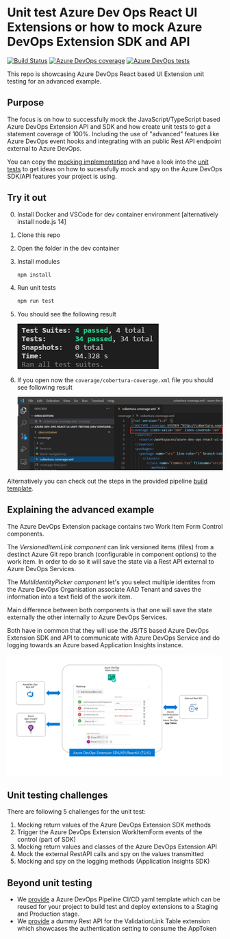 # Unit test Azure Dev Ops React UI Extensions or how to mock Azure DevOps Extension SDK and API

[![Build Status](https://dev.azure.com/flwagner/Azure%20DevOps%20ReactUI%20Testing/_apis/build/status/h2floh.azure-dev-ops-react-ui-unit-testing?branchName=main&stageName=Build%20Azure%20DevOps%20Extension&label=Extension%20Build)](https://dev.azure.com/flwagner/Azure%20DevOps%20ReactUI%20Testing/_build/latest?definitionId=18&branchName=main)
[![Azure DevOps coverage](https://img.shields.io/azure-devops/coverage/flwagner/Azure%2520DevOps%2520ReactUI%2520Testing/18?label=Extension%20Code%20Coverage)](https://dev.azure.com/flwagner/Azure%20DevOps%20ReactUI%20Testing/_build/latest?definitionId=18&branchName=main)
[![Azure DevOps tests](https://img.shields.io/azure-devops/tests/flwagner/Azure%2520DevOps%2520ReactUI%2520Testing/18?label=Extension%20Test%20Results)](https://dev.azure.com/flwagner/Azure%20DevOps%20ReactUI%20Testing/_build/latest?definitionId=18&branchName=main)

This repo is showcasing Azure DevOps React based UI Extension unit testing for an advanced example.

## Purpose

The focus is on how to successfully mock the JavaScript/TypeScript based Azure DevOps Extension API and SDK
and how create unit tests to get a statement coverage of 100%.
Including the use of "advanced" features like Azure DevOps event hooks and
integrating with an public Rest API endpoint external to Azure DevOps.

You can copy the [mocking implementation](src/__mocks__) and have a look into the [unit tests](src/Tests) to get ideas
on how to sucessfully mock and spy on the Azure DevOps SDK/API features your project is using.

## Try it out

0. Install Docker and VSCode for dev container environment [alternatively install node.js 14]
1. Clone this repo
2. Open the folder in the dev container
3. Install modules

    ```bash
    npm install
    ```

4. Run unit tests

    ```bash
    npm run test
    ```

5. You should see the following result

   ![Unit Test Result](docs/images/unit-test-result.png)

6. If you open now the `coverage/cobertura-coverage.xml` file you should see following result

   ![Coverage Report](docs/images/coverage-report.png)

Alternatively you can check out the steps in the provided pipeline [build template](pipelines/build-extension.yml).

## Explaining the advanced example

The Azure DevOps Extension package contains two Work Item Form Control components.

The _VersionedItemLink component_ can link versioned items (files) from a destinct Azure Git repo branch
(configurable in component options) to the work item.
In order to do so it will save the state via a Rest API external to Azure DevOps Services.

The _MultiIdentityPicker component_ let's you select multiple identites from the Azure DevOps Organisation associate
AAD Tenant and saves the information into a text field of the work item.

Main difference between both components is that one will save the state externally
the other internally to Azure DevOps Services.

Both have in common that they will use the JS/TS based Azure DevOps Extension SDK and API
to communicate with Azure DevOps Service and do logging towards an Azure based Application Insights instance.

![Advanced Example](docs/images/high_level_architecture.png)

## Unit testing challenges

There are following 5 challenges for the unit test:

1. Mocking return values of the Azure DevOps Extension SDK methods
2. Trigger the Azure DevOps Extension WorkItemForm events of the control (part of SDK)
3. Mocking return values and classes of the Azure DevOps Extension API
4. Mock the external RestAPI calls and spy on the values transmitted
5. Mocking and spy on the logging methods (Application Insights SDK)

## Beyond unit testing

- We [provide](pipelines) a Azure DevOps Pipeline CI/CD yaml template which can be reused for your project
to build test and deploy extensions to a Staging and Production stage.
- We [provide](dummyrestapi) a dummy Rest API for the ValidationLink Table extension
which showcases the authentication setting to consume the AppToken

